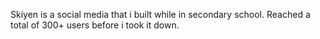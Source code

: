 Skiyen is a social media that i built while in secondary school. Reached a total of 300+ users before i took it down.
